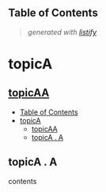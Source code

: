 <!-- start listify -->

Table of Contents
-----------
  > *generated with [listify](https://github.com/ifuture-pro/listify)*

# topicA

## [topicAA](topicA/topicAA.md#topicaa)

   - [Table of Contents](topicA/topicAA.md#table-of-contents)
 - [topicA](topicA/topicAA.md#topica)
   - [topicAA](topicA/topicAA.md#topicaa)
   - [topicA . A](topicA/topicAA.md#topica--a)
<!-- end listify -->



## topicA . A

contents